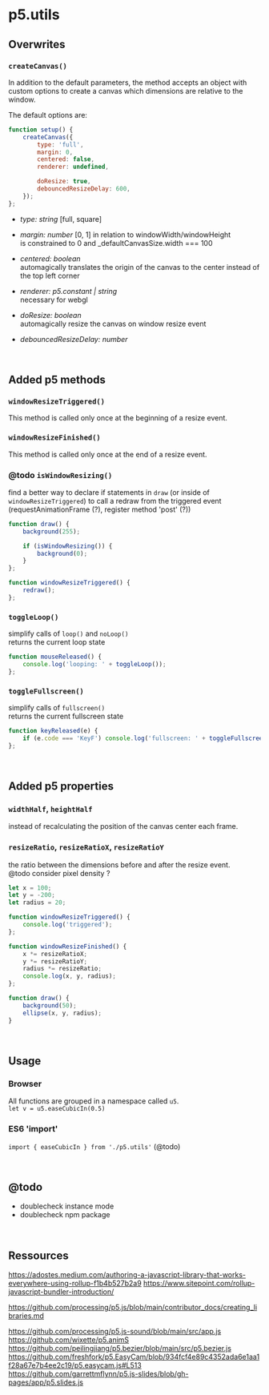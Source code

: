 # p5.utils

## Overwrites

### `createCanvas()`<br>
In addition to the default parameters, the method accepts an object with custom options to create a canvas which dimensions are relative to the window.

The default options are:

```js
function setup() {
	createCanvas({
		type: 'full',
		margin: 0,
		centered: false,
		renderer: undefined,

		doResize: true,
		debouncedResizeDelay: 600,
	});
};
```

* *type: string* [full, square]

* *margin: number* [0, 1]
in relation to windowWidth/windowHeight<br>
is constrained to 0 and _defaultCanvasSize.width === 100

* *centered: boolean*<br>
automagically translates the origin of the canvas to the center instead of the top left corner

* *renderer: p5.constant | string*<br>
necessary for webgl

* *doResize: boolean*<br>
automagically resize the canvas on window resize event

* *debouncedResizeDelay: number*<br>

<br>

## Added p5 methods

### `windowResizeTriggered()`
This method is called only once at the beginning of a resize event.

### `windowResizeFinished()`
This method is called only once at the end of a resize event.

### @todo `isWindowResizing()`
find a better way to declare if statements in `draw` (or inside of `windowResizeTriggered`) to call a redraw from the triggered event (requestAnimationFrame (?), register method 'post' (?))

```js
function draw() {
	background(255);

	if (isWindowResizing()) {
		background(0);
	}
};

function windowResizeTriggered() {
	redraw();
};
```

### `toggleLoop()`<br>
simplify calls of `loop()` and `noLoop()`<br>
returns the current loop state

```js
function mouseReleased() {
	console.log('looping: ' + toggleLoop());
};
```

### `toggleFullscreen()`<br>
simplify calls of `fullscreen()`<br>
returns the current fullscreen state

```js
function keyReleased(e) {
	if (e.code === 'KeyF') console.log('fullscreen: ' + toggleFullscreen());
};
```
<br>

## Added p5 properties

### `widthHalf`, `heightHalf`<br>
instead of recalculating the position of the canvas center each frame.

### `resizeRatio`, `resizeRatioX`, `resizeRatioY`
the ratio between the dimensions before and after the resize event.<br>
@todo consider pixel density ?

```js
let x = 100;
let y = -200;
let radius = 20;

function windowResizeTriggered() {
	console.log('triggered');
};

function windowResizeFinished() {
	x *= resizeRatioX;
	y *= resizeRatioY;
	radius *= resizeRatio;
	console.log(x, y, radius);
};

function draw() {
	background(50);
	ellipse(x, y, radius);
}
```
<br>

## Usage

### Browser
All functions are grouped in a namespace called `u5`.<br>
`let v = u5.easeCubicIn(0.5)`

### ES6 'import'
`import { easeCubicIn } from './p5.utils'` (@todo)

<br>

## @todo

* doublecheck instance mode
* doublecheck npm package

<br>

## Ressources
https://adostes.medium.com/authoring-a-javascript-library-that-works-everywhere-using-rollup-f1b4b527b2a9
https://www.sitepoint.com/rollup-javascript-bundler-introduction/

https://github.com/processing/p5.js/blob/main/contributor_docs/creating_libraries.md

https://github.com/processing/p5.js-sound/blob/main/src/app.js
https://github.com/wixette/p5.animS
https://github.com/peilingjiang/p5.bezier/blob/main/src/p5.bezier.js
https://github.com/freshfork/p5.EasyCam/blob/934fcf4e89c4352ada6e1aa1f28a67e7b4ee2c19/p5.easycam.js#L513
https://github.com/garrettmflynn/p5.js-slides/blob/gh-pages/app/p5.slides.js
